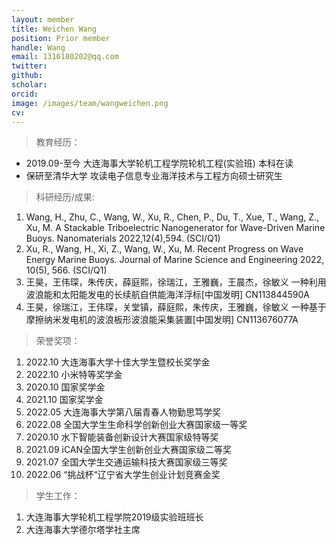 ```yaml
---
layout: member
title: Weichen Wang
position: Prior member
handle: Wang
email: 1316180202@qq.com
twitter: 
github: 
scholar:
orcid: 
image: /images/team/wangweichen.png
cv: 
---
```


> 教育经历：

- 2019.09-至今 大连海事大学轮机工程学院轮机工程(实验班) 本科在读
- 保研至清华大学 攻读电子信息专业海洋技术与工程方向硕士研究生

> 科研经历/成果:

1. Wang, H., Zhu, C., Wang, W., Xu, R., Chen, P., Du, T., Xue, T., Wang, Z., Xu, M. A Stackable Triboelectric Nanogenerator for Wave-Driven Marine Buoys. Nanomaterials 2022,12(4),594. (SCI/Q1)
2. Xu, R., Wang, H., Xi, Z., Wang, W., Xu, M. Recent Progress on Wave Energy Marine Buoys. Journal of Marine Science and Engineering 2022, 10(5), 566. (SCI/Q1)
3. 王昊，王伟琛，朱传庆，薛庭熙，徐瑞江，王雅巍，王晨杰，徐敏义 一种利用波浪能和太阳能发电的长续航自供能海洋浮标[中国发明] CN113844590A 
4. 王昊，徐瑞江，王伟琛，关堂镇，薛庭熙，朱传庆，王雅巍，徐敏义 一种基于摩擦纳米发电机的波浪板形波浪能采集装置[中国发明] CN113676077A

> 荣誉奖项：

1.	2022.10 大连海事大学十佳大学生暨校长奖学金
2.	2022.10 小米特等奖学金
3.	2020.10 国家奖学金 
4.	2021.10 国家奖学金 
5.	2022.05 大连海事大学第八届青春人物勤思笃学奖
6.	2022.08 全国大学生生命科学创新创业大赛国家级一等奖
7.	2020.10 水下智能装备创新设计大赛国家级特等奖
8.	2021.09 iCAN全国大学生创新创业大赛国家级二等奖
9.	2021.07 全国大学生交通运输科技大赛国家级三等奖
10.	2022.06 “挑战杯“辽宁省大学生创业计划竞赛金奖

> 学生工作：

1.	大连海事大学轮机工程学院2019级实验班班长
2.	大连海事大学德尔塔学社主席
